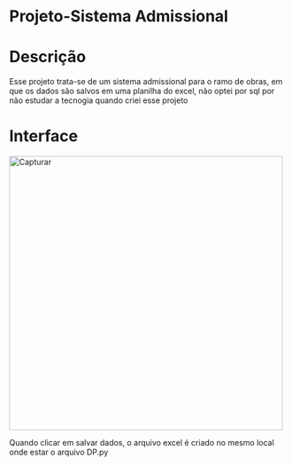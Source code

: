 # Projeto-Sistema Admissional
# Descrição
Esse projeto trata-se de um sistema admissional para o ramo de obras, em que os dados são salvos em uma planilha do excel, não optei por sql por não estudar a tecnogia quando criei esse projeto
# Interface
<img width="494" alt="Capturar" src="https://github.com/apenasmj/DP-admissao/assets/143845044/f8ecf052-09de-4e84-b6cf-020b63af7b99">

Quando clicar em salvar dados, o arquivo excel é criado no mesmo local onde estar o arquivo DP.py
